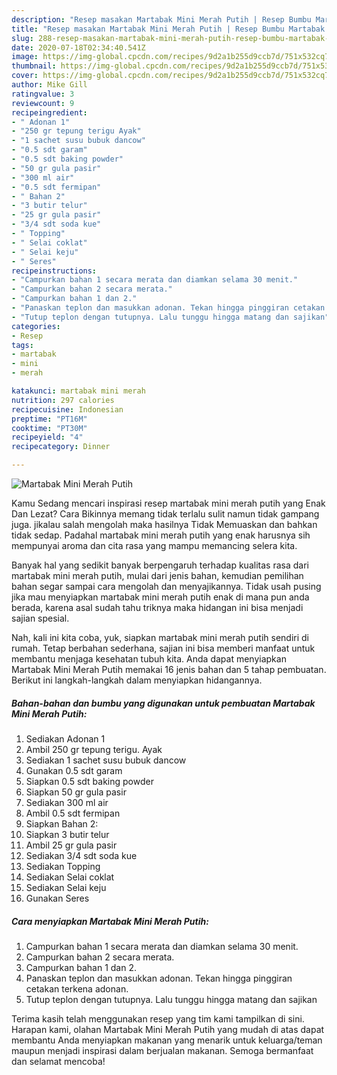 ```yaml
---
description: "Resep masakan Martabak Mini Merah Putih | Resep Bumbu Martabak Mini Merah Putih Yang Bisa Manjain Lidah"
title: "Resep masakan Martabak Mini Merah Putih | Resep Bumbu Martabak Mini Merah Putih Yang Bisa Manjain Lidah"
slug: 288-resep-masakan-martabak-mini-merah-putih-resep-bumbu-martabak-mini-merah-putih-yang-bisa-manjain-lidah
date: 2020-07-18T02:34:40.541Z
image: https://img-global.cpcdn.com/recipes/9d2a1b255d9ccb7d/751x532cq70/martabak-mini-merah-putih-foto-resep-utama.jpg
thumbnail: https://img-global.cpcdn.com/recipes/9d2a1b255d9ccb7d/751x532cq70/martabak-mini-merah-putih-foto-resep-utama.jpg
cover: https://img-global.cpcdn.com/recipes/9d2a1b255d9ccb7d/751x532cq70/martabak-mini-merah-putih-foto-resep-utama.jpg
author: Mike Gill
ratingvalue: 3
reviewcount: 9
recipeingredient:
- " Adonan 1"
- "250 gr tepung terigu Ayak"
- "1 sachet susu bubuk dancow"
- "0.5 sdt garam"
- "0.5 sdt baking powder"
- "50 gr gula pasir"
- "300 ml air"
- "0.5 sdt fermipan"
- " Bahan 2"
- "3 butir telur"
- "25 gr gula pasir"
- "3/4 sdt soda kue"
- " Topping"
- " Selai coklat"
- " Selai keju"
- " Seres"
recipeinstructions:
- "Campurkan bahan 1 secara merata dan diamkan selama 30 menit."
- "Campurkan bahan 2 secara merata."
- "Campurkan bahan 1 dan 2."
- "Panaskan teplon dan masukkan adonan. Tekan hingga pinggiran cetakan terkena adonan."
- "Tutup teplon dengan tutupnya. Lalu tunggu hingga matang dan sajikan"
categories:
- Resep
tags:
- martabak
- mini
- merah

katakunci: martabak mini merah 
nutrition: 297 calories
recipecuisine: Indonesian
preptime: "PT16M"
cooktime: "PT30M"
recipeyield: "4"
recipecategory: Dinner

---
```



![Martabak Mini Merah Putih](https://img-global.cpcdn.com/recipes/9d2a1b255d9ccb7d/751x532cq70/martabak-mini-merah-putih-foto-resep-utama.jpg)

Kamu Sedang mencari inspirasi resep martabak mini merah putih yang Enak Dan Lezat? Cara Bikinnya memang tidak terlalu sulit namun tidak gampang juga. jikalau salah mengolah maka hasilnya Tidak Memuaskan dan bahkan tidak sedap. Padahal martabak mini merah putih yang enak harusnya sih mempunyai aroma dan cita rasa yang mampu memancing selera kita.



Banyak hal yang sedikit banyak berpengaruh terhadap kualitas rasa dari martabak mini merah putih, mulai dari jenis bahan, kemudian pemilihan bahan segar sampai cara mengolah dan menyajikannya. Tidak usah pusing jika mau menyiapkan martabak mini merah putih enak di mana pun anda berada, karena asal sudah tahu triknya maka hidangan ini bisa menjadi sajian spesial.


Nah, kali ini kita coba, yuk, siapkan martabak mini merah putih sendiri di rumah. Tetap berbahan sederhana, sajian ini bisa memberi manfaat untuk membantu menjaga kesehatan tubuh kita. Anda dapat menyiapkan Martabak Mini Merah Putih memakai 16 jenis bahan dan 5 tahap pembuatan. Berikut ini langkah-langkah dalam menyiapkan hidangannya.

<!--inarticleads1-->

##### Bahan-bahan dan bumbu yang digunakan untuk pembuatan Martabak Mini Merah Putih:

1. Sediakan  Adonan 1
1. Ambil 250 gr tepung terigu. Ayak
1. Sediakan 1 sachet susu bubuk dancow
1. Gunakan 0.5 sdt garam
1. Siapkan 0.5 sdt baking powder
1. Siapkan 50 gr gula pasir
1. Sediakan 300 ml air
1. Ambil 0.5 sdt fermipan
1. Siapkan  Bahan 2:
1. Siapkan 3 butir telur
1. Ambil 25 gr gula pasir
1. Sediakan 3/4 sdt soda kue
1. Sediakan  Topping
1. Sediakan  Selai coklat
1. Sediakan  Selai keju
1. Gunakan  Seres




<!--inarticleads2-->

##### Cara menyiapkan Martabak Mini Merah Putih:

1. Campurkan bahan 1 secara merata dan diamkan selama 30 menit.
1. Campurkan bahan 2 secara merata.
1. Campurkan bahan 1 dan 2.
1. Panaskan teplon dan masukkan adonan. Tekan hingga pinggiran cetakan terkena adonan.
1. Tutup teplon dengan tutupnya. Lalu tunggu hingga matang dan sajikan




Terima kasih telah menggunakan resep yang tim kami tampilkan di sini. Harapan kami, olahan Martabak Mini Merah Putih yang mudah di atas dapat membantu Anda menyiapkan makanan yang menarik untuk keluarga/teman maupun menjadi inspirasi dalam berjualan makanan. Semoga bermanfaat dan selamat mencoba!
